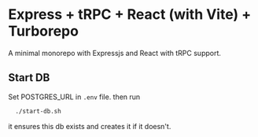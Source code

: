 # Express + tRPC + React (with Vite) + Turborepo

A minimal monorepo with Expressjs and React with tRPC support.

## Start DB
Set POSTGRES_URL in `.env` file. then run

```sh
  ./start-db.sh
```

it ensures this db exists and creates it if it doesn't.
